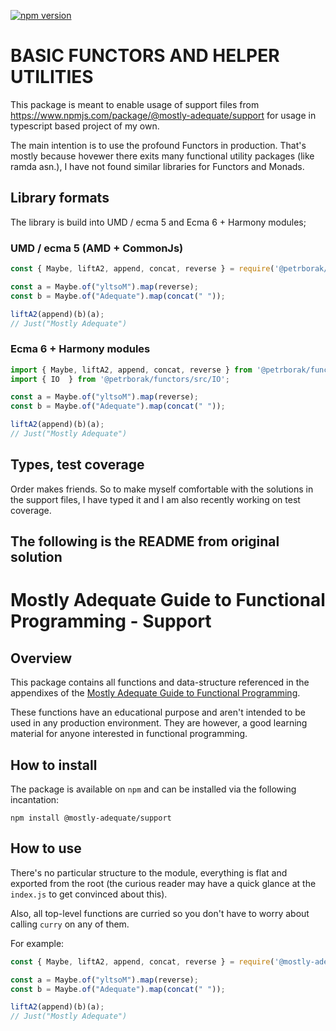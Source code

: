 [![npm version](https://badge.fury.io/js/%40petrborak%2Ffunctors.svg)](https://badge.fury.io/js/%40petrborak%2Ffunctors)

# BASIC FUNCTORS AND HELPER UTILITIES
This package is meant to enable usage of support files from https://www.npmjs.com/package/@mostly-adequate/support
for usage in typescript based project of my own.

The main intention is to use the profound Functors in production.
That's mostly because hovewer there exits many functional utility packages
(like ramda asn.), I have not found similar libraries for Functors and Monads.

## Library formats
The library is build into UMD / ecma 5 and Ecma 6 + Harmony modules;

###  UMD / ecma 5 (AMD + CommonJs)

```js
const { Maybe, liftA2, append, concat, reverse } = require('@petrborak/functors');

const a = Maybe.of("yltsoM").map(reverse);
const b = Maybe.of("Adequate").map(concat(" "));

liftA2(append)(b)(a);
// Just("Mostly Adequate")
```


###   Ecma 6 + Harmony modules

```js
import { Maybe, liftA2, append, concat, reverse } from '@petrborak/functors';
import { IO  } from '@petrborak/functors/src/IO';

const a = Maybe.of("yltsoM").map(reverse);
const b = Maybe.of("Adequate").map(concat(" "));

liftA2(append)(b)(a);
// Just("Mostly Adequate")
```




## Types, test coverage 

Order makes friends. So to make myself comfortable with the solutions
 in the support files, I have typed it and I am also recently working on test coverage.
 
 
 
## The following is the README from original solution 

# Mostly Adequate Guide to Functional Programming - Support

## Overview 

This package contains all functions and data-structure referenced in the
appendixes of the [Mostly Adequate Guide to Functional Programming](https://github.com/MostlyAdequate/mostly-adequate-guide).

These functions have an educational purpose and aren't intended to be used in
any production environment. They are however, a good learning material for anyone
interested in functional programming.

## How to install

The package is available on `npm` and can be installed via the following incantation:

```
npm install @mostly-adequate/support
```

## How to use

There's no particular structure to the module, everything is flat and exported
from the root (the curious reader may have a quick glance at the `index.js` to
get convinced about this). 

Also, all top-level functions are curried so you don't have to worry about calling
`curry` on any of them.

For example:

```js
const { Maybe, liftA2, append, concat, reverse } = require('@mostly-adequate/support');

const a = Maybe.of("yltsoM").map(reverse);
const b = Maybe.of("Adequate").map(concat(" "));

liftA2(append)(b)(a);
// Just("Mostly Adequate")
```
